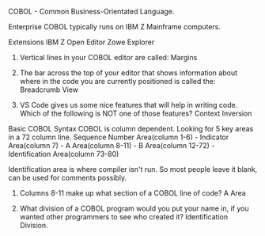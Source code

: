 COBOL - Common Business-Orientated Language.

Enterprise COBOL typically runs on IBM Z Mainframe computers.

Extensions
IBM Z Open Editor
Zowe Explorer

1. Vertical lines in your COBOL editor are called:
   Margins

2. The bar across the top of your editor that shows information about where in the code you are currently positioned is called the:
   Breadcrumb View

3. VS Code gives us some nice features that will help in writing code. Which of the following is NOT one of those features?
   Context Inversion

Basic COBOL Syntax
COBOL is column dependent. Looking for 5 key areas in a 72 column line.
Sequence Number Area(column 1-6) - Indicator Area(column 7) - A Area(column 8-11) - B Area(column 12-72) - Identification Area(column 73-80)

Identification area is where compiler isn't run. So most people leave it blank, can be used for comments possibly.

1. Columns 8-11 make up what section of a COBOL line of code?
   A Area

2. What division of a COBOL program would you put your name in, if you wanted other programmers to see who created it?
   Identification Division.
